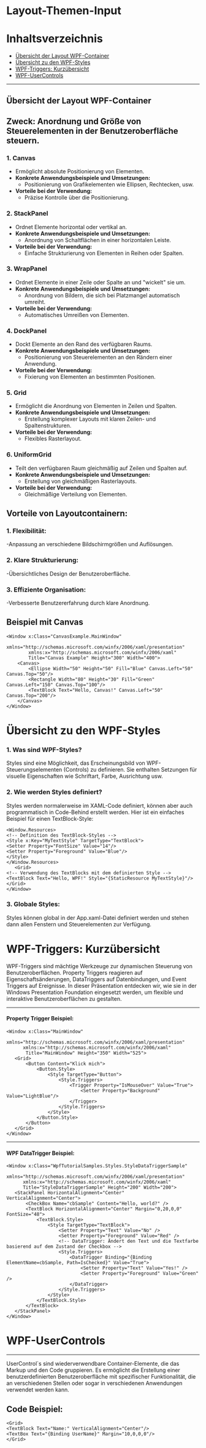 # Layout-Themen-Input

# Inhaltsverzeichnis
- [Übersicht der Layout WPF-Container](#übersicht-der-layout-wpf-container)
- [Übersicht zu den WPF-Styles](#übersicht-zu-den-wpf-styles)
- [WPF-Triggers: Kurzübersicht](#wpf-triggers)
- [WPF-UserControls](#wpf-usercontrols)

---

## Übersicht der Layout WPF-Container
Zweck: Anordnung und Größe von Steuerelementen in der Benutzeroberfläche steuern.
--
### 1. Canvas
   - Ermöglicht absolute Positionierung von Elementen.
   - **Konkrete Anwendungsbeispiele und Umsetzungen:**
     - Positionierung von Grafikelementen wie Ellipsen, Rechtecken, usw.
   - **Vorteile bei der Verwendung:**
     - Präzise Kontrolle über die Positionierung.

### 2. StackPanel
   - Ordnet Elemente horizontal oder vertikal an.
   - **Konkrete Anwendungsbeispiele und Umsetzungen:**
     - Anordnung von Schaltflächen in einer horizontalen Leiste.
   - **Vorteile bei der Verwendung:**
     - Einfache Strukturierung von Elementen in Reihen oder Spalten.

### 3. WrapPanel
   - Ordnet Elemente in einer Zeile oder Spalte an und "wickelt" sie um.
   - **Konkrete Anwendungsbeispiele und Umsetzungen:**
     - Anordnung von Bildern, die sich bei Platzmangel automatisch umreiht.
   - **Vorteile bei der Verwendung:**
     - Automatisches Umreißen von Elementen.

### 4. DockPanel
   - Dockt Elemente an den Rand des verfügbaren Raums.
   - **Konkrete Anwendungsbeispiele und Umsetzungen:**
     - Positionierung von Steuerelementen an den Rändern einer Anwendung.
   - **Vorteile bei der Verwendung:**
     - Fixierung von Elementen an bestimmten Positionen.

### 5. Grid
   - Ermöglicht die Anordnung von Elementen in Zeilen und Spalten.
   - **Konkrete Anwendungsbeispiele und Umsetzungen:**
     - Erstellung komplexer Layouts mit klaren Zeilen- und Spaltenstrukturen.
   - **Vorteile bei der Verwendung:**
     - Flexibles Rasterlayout.

### 6. UniformGrid
   - Teilt den verfügbaren Raum gleichmäßig auf Zeilen und Spalten auf.
   - **Konkrete Anwendungsbeispiele und Umsetzungen:**
     - Erstellung von gleichmäßigen Rasterlayouts.
   - **Vorteile bei der Verwendung:**
     - Gleichmäßige Verteilung von Elementen.

Vorteile von Layoutcontainern:
--
### 1. Flexibilität:

-Anpassung an verschiedene Bildschirmgrößen und Auflösungen.
### 2. Klare Strukturierung:

-Übersichtliches Design der Benutzeroberfläche.
### 3. Effiziente Organisation:

-Verbesserte Benutzererfahrung durch klare Anordnung.

## Beispiel mit Canvas

```xaml
<Window x:Class="CanvasExample.MainWindow"
        xmlns="http://schemas.microsoft.com/winfx/2006/xaml/presentation"
        xmlns:x="http://schemas.microsoft.com/winfx/2006/xaml"
        Title="Canvas Example" Height="300" Width="400">
    <Canvas>
        <Ellipse Width="50" Height="50" Fill="Blue" Canvas.Left="50" Canvas.Top="50"/>
        <Rectangle Width="80" Height="30" Fill="Green" Canvas.Left="150" Canvas.Top="100"/>
        <TextBlock Text="Hello, Canvas!" Canvas.Left="50" Canvas.Top="200"/>
    </Canvas>
</Window>
```
# Übersicht zu den WPF-Styles
### 1. Was sind WPF-Styles?
Styles sind eine Möglichkeit, das Erscheinungsbild von WPF-Steuerungselementen (Controls) zu definieren.
Sie enthalten Setzungen für visuelle Eigenschaften wie Schriftart, Farbe, Ausrichtung usw.
### 2. Wie werden Styles definiert?
Styles werden normalerweise im XAML-Code definiert, können aber auch programmatisch in Code-Behind erstellt werden.
Hier ist ein einfaches Beispiel für einen TextBlock-Style:
 ```xaml    
<Window.Resources>
<!-- Definition des TextBlock-Styles -->
<Style x:Key="MyTextStyle" TargetType="TextBlock">
<Setter Property="FontSize" Value="14"/>
<Setter Property="Foreground" Value="Blue"/>
</Style>
</Window.Resources>
    <Grid>
<!-- Verwendung des TextBlocks mit dem definierten Style -->
<TextBlock Text="Hello, WPF!" Style="{StaticResource MyTextStyle}"/>
</Grid>
</Window>
```
 
### 3. Globale Styles:
Styles können global in der App.xaml-Datei definiert werden und stehen dann allen Fenstern und Steuerelementen zur Verfügung.

# WPF-Triggers: Kurzübersicht

WPF-Triggers sind mächtige Werkzeuge zur dynamischen Steuerung von Benutzeroberflächen. Property Triggers reagieren auf Eigenschaftsänderungen, DataTriggers auf Datenbindungen, und Event Triggers auf Ereignisse. In dieser Präsentation entdecken wir, wie sie in der Windows Presentation Foundation eingesetzt werden, um flexible und interaktive Benutzeroberflächen zu gestalten.

---

#### Property Trigger Beispiel:

```xaml
<Window x:Class="MainWindow"
      xmlns="http://schemas.microsoft.com/winfx/2006/xaml/presentation"
      xmlns:x="http://schemas.microsoft.com/winfx/2006/xaml"
       Title="MainWindow" Height="350" Width="525">
   <Grid>
       <Button Content="Klick mich">
           <Button.Style>
               <Style TargetType="Button">
                   <Style.Triggers>
                       <Trigger Property="IsMouseOver" Value="True">
                           <Setter Property="Background" Value="LightBlue"/>
                       </Trigger>
                   </Style.Triggers>
               </Style>
           </Button.Style>
       </Button>
   </Grid>
</Window>
```

---

#### WPF DataTrigger Beispiel:

```xaml
<Window x:Class="WpfTutorialSamples.Styles.StyleDataTriggerSample"
      xmlns="http://schemas.microsoft.com/winfx/2006/xaml/presentation"
      xmlns:x="http://schemas.microsoft.com/winfx/2006/xaml"
      Title="StyleDataTriggerSample" Height="200" Width="200">
   <StackPanel HorizontalAlignment="Center" VerticalAlignment="Center">
       <CheckBox Name="cbSample" Content="Hello, world?" />
       <TextBlock HorizontalAlignment="Center" Margin="0,20,0,0" FontSize="48">
           <TextBlock.Style>
               <Style TargetType="TextBlock">
                   <Setter Property="Text" Value="No" />
                   <Setter Property="Foreground" Value="Red" />
                   <!-- DataTrigger: Ändert den Text und die Textfarbe basierend auf dem Zustand der Checkbox -->
                   <Style.Triggers>
                       <DataTrigger Binding="{Binding ElementName=cbSample, Path=IsChecked}" Value="True">
                           <Setter Property="Text" Value="Yes!" />
                           <Setter Property="Foreground" Value="Green" />
                       </DataTrigger>
                   </Style.Triggers>
               </Style>
           </TextBlock.Style>
       </TextBlock>
   </StackPanel>
</Window>
```

# WPF-UserControls
---
UserControl`s sind wiederverwendbare Container-Elemente, die das Markup und den Code gruppieren.
Es ermöglicht die Erstellung einer benutzerdefinierten Benutzeroberfläche mit spezifischer Funktionalität, die an verschiedenen Stellen oder sogar in verschiedenen Anwendungen verwendet werden kann.

Code Beispiel:
--
```xaml
<Grid>    
<TextBlock Text="Name:" VerticalAlignment="Center"/>
<TextBox Text="{Binding UserName}" Margin="10,0,0,0"/>
</Grid>
 
